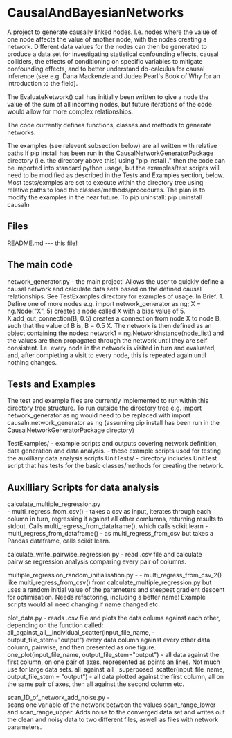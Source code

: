 # CausalAndBayesianNetworks

A project to generate causally linked nodes. I.e. nodes where the value of one node affects the value of another node, with the nodes creating a network. 
Different data values for the nodes can then be generated to produce a data set for investigating statistical confounding effects, causal colliders, the effects of conditioning on specific variables to mitigate confounding effects, and to better understand do-calculus for causal inference (see e.g. Dana Mackenzie and Judea Pearl's Book of Why for an introduction to the field). 


The EvaluateNetwork() call has initially been written to give a node the value of the sum of all incoming nodes, but future 
iterations of the code would allow for more complex relationships. 

The code currently defines functions, classes and methods to generate networks.

The examples (see relevent subsection below) are all written with relative paths 
If pip install  has been run in the CausalNetworkGeneratorPackage directory (i.e. the directory above this)
using "pip install ."
then the code can be imported into standard python usage, but the examples/test scripts will need
to be modified as described in the Tests and Examples section, below. Most tests/exmples are set to 
execute within the directory tree using relative paths to load the classes/methods/procedures.
The plan is to modify the examples in the near future. 
To pip uninstall: pip uninstall causaln

Files
-----------
README.md --- this file!

The main code 
---------------
network_generator.py - the main project! Allows the user to quickly define a causal network and calculate data 
                       sets based on the defined causal relationships. See TestExamples directory for examples of usage.
                       In Brief. 1. Define one of more nodes e.g. import network_generator as ng; X = ng.Node("X", 5) creates a node called X with a bias value of 5. 
		       X.add_out_connection(B, 0.5) creates a connection from node X to node B, such that the value of B is,  B = 0.5 X.
		       The network is then defined as an object containing the nodes: network1 = ng.NetworkInstance(node_list)
		       and the values are then propagated through the network until they are self consistent. I.e. every node in the network 
		       is visited in turn and evaluated, and, after completing a visit to every node, this is repeated again until nothing changes. 

Tests and Examples
-----------------------
The test and example files are currently implemented to run within this directory tree structure. 
To run outside the directory tree e.g. 
import network_generator as ng
would need to be replaced with 
import causaln.network_generator as ng 
(assuming pip install  has been run in the CausalNetworkGeneratorPackage directory)

TestExamples/  - example scripts and outputs covering network definition, data generation and data analysis. 
               - these example scripts used for testing the auxilliary data analysis scripts 
UnitTests/ - directory includes UnitTest script that has tests for the basic classes/methods for creating the network.
 

Auxilliary Scripts for data analysis
--------------------------------------
calculate_multiple_regression.py  
     - multi_regress_from_csv() - takes a csv as input, iterates through each column in turn, regressing it against all other comlumns, 
      returning results to stdout. Calls  multi_regress_from_dataframe(), which calls scikit learn
     - multi_regress_from_dataframe() - as multi_regress_from_csv but takes a Pandas dataframe, calls scikit learn. 

calculate_write_pairwise_regression.py - read .csv file and calculate pairwise regression analysis comparing every pair of columns.

multiple_regression_random_initialisation.py - 
      - multi_regress_from_csv_2() like multi_regress_from_csv() from calculate_multiple_regression.py but uses 
      a random initial value of the parameters and steepest gradient descent for optimisation. Needs refactoring, including a better name! 
      Example scripts would all need changing if name changed etc. 

plot_data.py - reads .csv file and plots the data colums against each other, depending on the function called:
        all_against_all__individual_scatter(input_file_name, - output_file_stem="output")  every data column against every other data column, pairwise, and then presented as one figure.
	one_plot(input_file_name, output_file_stem="output") - all data against the first column, on one pair of axes, represented as points an lines. Not much use for large data sets. 
	all_against_all__superposed_scatter(input_file_name, output_file_stem = "output") - all data plotted against the first column, all on the same pair of axes, then all against the second column etc. 

scan_1D_of_network_add_noise.py -   
    scans one variable of the network between the values scan_range_lower and
    scan_range_upper. Adds noise to the converged data set and writes out the
    clean and noisy data to two different files, aswell as files with network
    parameters.

